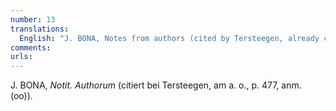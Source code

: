 ```yaml
---
number: 13
translations:
  English: "J. BONA, Notes from authors (cited by Tersteegen, already cited, p. 477, note (oo)). [Trans. J. Bock]"
comments:
urls:
---
```


J. BONA, <em>Notit. Authorum</em> (citiert bei Tersteegen, am a. o., p. 477, anm. (oo)).
